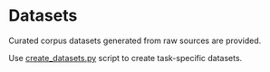 # Datasets 
Curated corpus datasets generated from raw sources are provided. 

Use [create_datasets.py](https://github.com/mehrzadshm/bim-bench-paper/blob/main/create-dataset.py) script to create task-specific datasets. 

